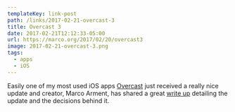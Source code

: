 ```yaml
---
templateKey: link-post
path: /links/2017-02-21-overcast-3
title: Overcast 3
date: 2017-02-21T12:12:33-05:00
url: https://marco.org/2017/02/20/overcast3
image: 2017-02-21-overcast-3.png
tags:
  - apps
  - iOS
---
```

Easily one of my most used iOS apps [Overcast](https://overcast.fm/) just received a really nice update and creator, Marco Arment, has shared a great [write up](https://marco.org/2017/02/20/overcast3) detailing the update and the decisions behind it.
